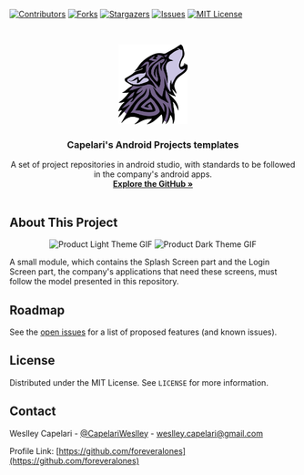 [![Contributors][contributors-shield]][contributors-url]
[![Forks][forks-shield]][forks-url]
[![Stargazers][stars-shield]][stars-url]
[![Issues][issues-shield]][issues-url]
[![MIT License][license-shield]][license-url]



<!-- PROJECT LOGO -->
<br />
<p align="center">
  <a href="https://github.com/xstisolucoes">
    <img src="images/logo.png" alt="Logo" width="auto" height="140">
  </a>

  <h3 align="center">Capelari's Android Projects templates</h3>

  <p align="center">
    A set of project repositories in android studio, with standards to be followed in the company's android apps.
    <br />
    <a href="https://github.com/xstisolucoes"><strong>Explore the GitHub »</strong></a>
    <br />
    <br />
  </p>
</p>

<!-- ABOUT THE PROJECT -->
## About This Project

<p align="center">
  <img src="images/light_mode.gif" alt="Product Light Theme GIF" width="auto" height="500">
  <img src="images/dark_mode.gif" alt="Product Dark Theme GIF" width="auto" height="500">
</p>

A small module, which contains the Splash Screen part and the Login Screen part, the company's applications that need these screens, must follow the model presented in this repository.

<!-- ROADMAP -->
## Roadmap
See the [open issues](https://github.com/foreveralones/LoginScreenMobile/issues) for a list of proposed features (and known issues).

<!-- LICENSE -->
## License
Distributed under the MIT License. See `LICENSE` for more information.

<!-- CONTACT -->
## Contact
Weslley Capelari - [@CapelariWeslley](https://twitter.com/CapelariWeslley) - weslley.capelari@gmail.com

Profile Link: [https://github.com/foreveralones](https://github.com/foreveralones)

<!-- MARKDOWN LINKS & IMAGES -->
[contributors-shield]: https://img.shields.io/github/contributors/foreveralones/LoginScreenMobile.svg?style=for-the-badge
[contributors-url]: https://github.com/foreveralones/LoginScreenMobile/graphs/contributors
[forks-shield]: https://img.shields.io/github/forks/foreveralones/LoginScreenMobile.svg?style=for-the-badge
[forks-url]: https://github.com/foreveralones/LoginScreenMobile/network/members
[stars-shield]: https://img.shields.io/github/stars/foreveralones/LoginScreenMobile.svg?style=for-the-badge
[stars-url]: https://github.com/foreveralones/LoginScreenMobile/stargazers
[issues-shield]: https://img.shields.io/github/issues/foreveralones/LoginScreenMobile.svg?style=for-the-badge
[issues-url]: https://github.com/foreveralones/LoginScreenMobile/issues
[license-shield]: https://img.shields.io/github/license/foreveralones/LoginScreenMobile.svg?style=for-the-badge
[license-url]: https://github.com/foreveralones/LoginScreenMobile/blob/master/LICENSE.txt
